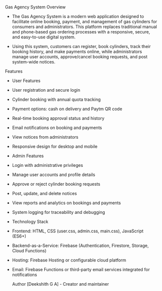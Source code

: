 Gas Agency System
Overview
- The Gas Agency System is a modern web application designed to facilitate online booking, payment, and management of gas cylinders for consumers and administrators. This platform replaces traditional manual and phone-based gas ordering processes with a responsive, secure, and easy-to-use digital system.

- Using this system, customers can register, book cylinders, track their booking history, and make payments online, while administrators manage user accounts, approve/cancel booking requests, and post system-wide notices.

Features
- User Features
- User registration and secure login

- Cylinder booking with annual quota tracking

- Payment options: cash on delivery and Paytm QR code

- Real-time booking approval status and history

- Email notifications on booking and payments

- View notices from administrators

- Responsive design for desktop and mobile

- Admin Features
- Login with administrative privileges

- Manage user accounts and profile details

- Approve or reject cylinder booking requests

- Post, update, and delete notices

- View reports and analytics on bookings and payments

- System logging for traceability and debugging

- Technology Stack
- Frontend: HTML, CSS (user.css, admin.css, main.css), JavaScript (ES6+)

- Backend-as-a-Service: Firebase (Authentication, Firestore, Storage, Cloud Functions)

- Hosting: Firebase Hosting or configurable cloud platform

- Email: Firebase Functions or third-party email services integrated for notifications

  
  Author
[Deekshith G A] - Creator and maintainer
